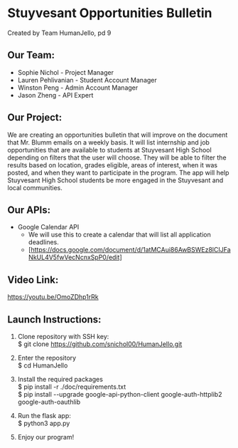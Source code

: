 # Stuyvesant Opportunities Bulletin

Created by Team HumanJello, pd 9

## Our Team:
* Sophie Nichol - Project Manager
* Lauren Pehlivanian - Student Account Manager
* Winston Peng - Admin Account Manager
* Jason Zheng - API Expert

## Our Project:
We are creating an opportunities bulletin that will improve on the document that Mr. Blumm emails on a weekly basis. It will list internship and job opportunities that are available to students at Stuyvesant High School depending on filters that the user will choose. They will be able to filter the results based on location, grades eligible, areas of interest, when it was posted, and when they want to participate in the program. The app will help Stuyvesant High School students be more engaged in the Stuyvesant and local communities.

## Our APIs:
* Google Calendar API
  - We will use this to create a calendar that will list all application deadlines.
  - [https://docs.google.com/document/d/1atMCAui86AwBSWEz8lCIJFaNkUL4V5fwVecNcnxSpP0/edit]
  
## Video Link:
https://youtu.be/OmoZDhp1rRk
  
## Launch Instructions:

 1) Clone repository with SSH key:\
  $ git clone https://github.com/snichol00/HumanJello.git
  
 2) Enter the repository\
  $ cd HumanJello
 
 3) Install the required packages\
  $ pip install -r ./doc/requirements.txt\
  $ pip install --upgrade google-api-python-client google-auth-httplib2 google-auth-oauthlib
  
 4) Run the flask app:\
  $ python3 app.py
  
 5) Enjoy our program!
